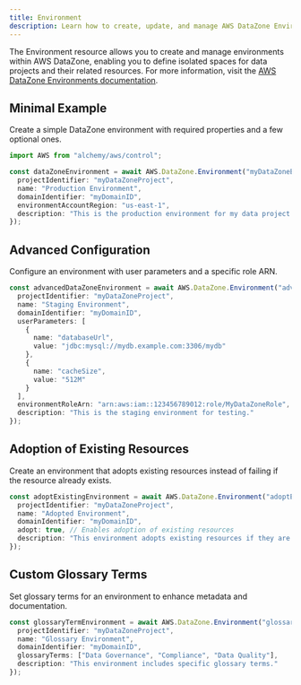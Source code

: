 ```yaml
---
title: Environment
description: Learn how to create, update, and manage AWS DataZone Environments using Alchemy Cloud Control.
---
```



The Environment resource allows you to create and manage environments within AWS DataZone, enabling you to define isolated spaces for data projects and their related resources. For more information, visit the [AWS DataZone Environments documentation](https://docs.aws.amazon.com/datazone/latest/userguide/).

## Minimal Example

Create a simple DataZone environment with required properties and a few optional ones.

```ts
import AWS from "alchemy/aws/control";

const dataZoneEnvironment = await AWS.DataZone.Environment("myDataZoneEnv", {
  projectIdentifier: "myDataZoneProject",
  name: "Production Environment",
  domainIdentifier: "myDomainID",
  environmentAccountRegion: "us-east-1",
  description: "This is the production environment for my data project."
});
```

## Advanced Configuration

Configure an environment with user parameters and a specific role ARN.

```ts
const advancedDataZoneEnvironment = await AWS.DataZone.Environment("advancedDataZoneEnv", {
  projectIdentifier: "myDataZoneProject",
  name: "Staging Environment",
  domainIdentifier: "myDomainID",
  userParameters: [
    {
      name: "databaseUrl",
      value: "jdbc:mysql://mydb.example.com:3306/mydb"
    },
    {
      name: "cacheSize",
      value: "512M"
    }
  ],
  environmentRoleArn: "arn:aws:iam::123456789012:role/MyDataZoneRole",
  description: "This is the staging environment for testing."
});
```

## Adoption of Existing Resources

Create an environment that adopts existing resources instead of failing if the resource already exists.

```ts
const adoptExistingEnvironment = await AWS.DataZone.Environment("adoptExistingEnv", {
  projectIdentifier: "myDataZoneProject",
  name: "Adopted Environment",
  domainIdentifier: "myDomainID",
  adopt: true, // Enables adoption of existing resources
  description: "This environment adopts existing resources if they are found."
});
```

## Custom Glossary Terms

Set glossary terms for an environment to enhance metadata and documentation.

```ts
const glossaryTermEnvironment = await AWS.DataZone.Environment("glossaryTermEnv", {
  projectIdentifier: "myDataZoneProject",
  name: "Glossary Environment",
  domainIdentifier: "myDomainID",
  glossaryTerms: ["Data Governance", "Compliance", "Data Quality"],
  description: "This environment includes specific glossary terms."
});
```
